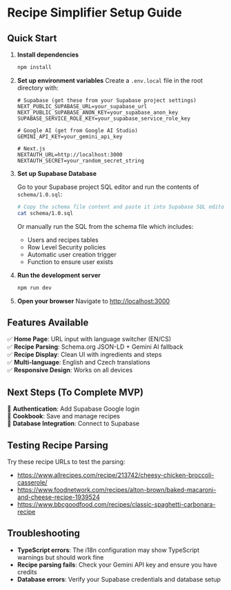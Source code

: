 # Recipe Simplifier Setup Guide

## Quick Start

1. **Install dependencies**
   ```bash
   npm install
   ```

2. **Set up environment variables**
   Create a `.env.local` file in the root directory with:
   ```env
   # Supabase (get these from your Supabase project settings)
   NEXT_PUBLIC_SUPABASE_URL=your_supabase_url
   NEXT_PUBLIC_SUPABASE_ANON_KEY=your_supabase_anon_key
   SUPABASE_SERVICE_ROLE_KEY=your_supabase_service_role_key

   # Google AI (get from Google AI Studio)
   GEMINI_API_KEY=your_gemini_api_key

   # Next.js
   NEXTAUTH_URL=http://localhost:3000
   NEXTAUTH_SECRET=your_random_secret_string
   ```

3. **Set up Supabase Database**
   
   Go to your Supabase project SQL editor and run the contents of `schema/1.0.sql`:
   ```bash
   # Copy the schema file content and paste it into Supabase SQL editor
   cat schema/1.0.sql
   ```
   
   Or manually run the SQL from the schema file which includes:
   - Users and recipes tables
   - Row Level Security policies
   - Automatic user creation trigger
   - Function to ensure user exists

4. **Run the development server**
   ```bash
   npm run dev
   ```

5. **Open your browser**
   Navigate to [http://localhost:3000](http://localhost:3000)

## Features Available

✅ **Home Page**: URL input with language switcher (EN/CS)  
✅ **Recipe Parsing**: Schema.org JSON-LD + Gemini AI fallback  
✅ **Recipe Display**: Clean UI with ingredients and steps  
✅ **Multi-language**: English and Czech translations  
✅ **Responsive Design**: Works on all devices  

## Next Steps (To Complete MVP)

🔄 **Authentication**: Add Supabase Google login  
🔄 **Cookbook**: Save and manage recipes  
🔄 **Database Integration**: Connect to Supabase  

## Testing Recipe Parsing

Try these recipe URLs to test the parsing:
- https://www.allrecipes.com/recipe/213742/cheesy-chicken-broccoli-casserole/
- https://www.foodnetwork.com/recipes/alton-brown/baked-macaroni-and-cheese-recipe-1939524
- https://www.bbcgoodfood.com/recipes/classic-spaghetti-carbonara-recipe

## Troubleshooting

- **TypeScript errors**: The i18n configuration may show TypeScript warnings but should work fine
- **Recipe parsing fails**: Check your Gemini API key and ensure you have credits
- **Database errors**: Verify your Supabase credentials and database setup
